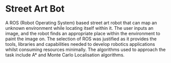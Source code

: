 # Street Art Bot

A ROS (Robot Operating System) based street art robot that can map an unknown environment while locating itself within it. The user inputs an image, and the robot finds an appropriate place within the environment to paint the image on. The selection of ROS was justified as it provides the tools, libraries and capabilities needed to develop robotics applications whilst consuming resources minimally. The algorithms used to approach the task include A* and Monte Carlo Localisation algorithms.

